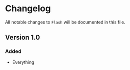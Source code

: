 # Changelog

All notable changes to `Flash` will be documented in this file.

## Version 1.0

### Added
- Everything
